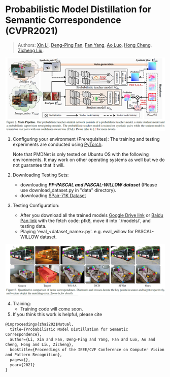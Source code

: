 #  Probabilistic Model Distillation for Semantic Correspondence (CVPR2021)

> Authors:
> [Xin Li](https://scholar.google.com/citations?user=TK-hRO8AAAAJ&hl=en), 
> [Deng-Ping Fan](https://dpfan.net/), 
> [Fan Yang](https://scholar.google.com/citations?user=FSfSgwQAAAAJ&hl=en), 
> [Ao Luo](), 
> [Hong Cheng](https://scholar.google.com/citations?user=-845MAcAAAAJ&hl=zh-CN), 
> [Zicheng Liu](https://scholar.google.com/citations?user=bkALdvsAAAAJ&hl=en).

![](image/frame.png)

1. Configuring your environment (Prerequisites):
    The training and testing experiments are conducted using [PyTorch](https://github.com/pytorch/pytorch).   
    
    Note that PMDNet is only tested on Ubuntu OS with the following environments. 
    It may work on other operating systems as well but we do not guarantee that it will.
    
<!--2. Downloading Testing Sets: -->
2. Downloading Testing Sets:
    + downloading _**PF-PASCAL and PASCAL-WILLOW dataset**_ (Please use download_dataset.py in "data" directory).
    + downloading [SPair-71K Dataset](http://cvlab.postech.ac.kr/research/SPair-71k/data/SPair-71k.tar.gz)

3. Testing Configuration:
    + After you download all the trained models [Google Drive link](https://drive.google.com/file/d/1N7sW5cecKcq9O5nYhjmZWJ_o9rWpy5h1/view?usp=sharing) or [Baidu Pan link](https://pan.baidu.com/s/1lczvoYWMLTjhy-ZZ2__HCQ) with the fetch code: pfk8, move it into './models/', and testing data.
    + Playing 'eval_<dataset_name>.py'. e.g. eval_willow for PASCAL-WILLOW dataset.

![](image/res.png)

4. Training:
   + Training code will come soon.
6. If you think this work is helpful, please cite

```
@inproceedings{zhai2021Mutual,
  title={Probabilistic Model Distillation for Semantic Correspondence},
  author={Li, Xin and Fan, Deng-Ping and Yang, Fan and Luo, Ao and Cheng, Hong and Liu, Zicheng},
  booktitle={Proceedings of the IEEE/CVF Conference on Computer Vision and Pattern Recognition},
  pages={},
  year={2021}
}
```
